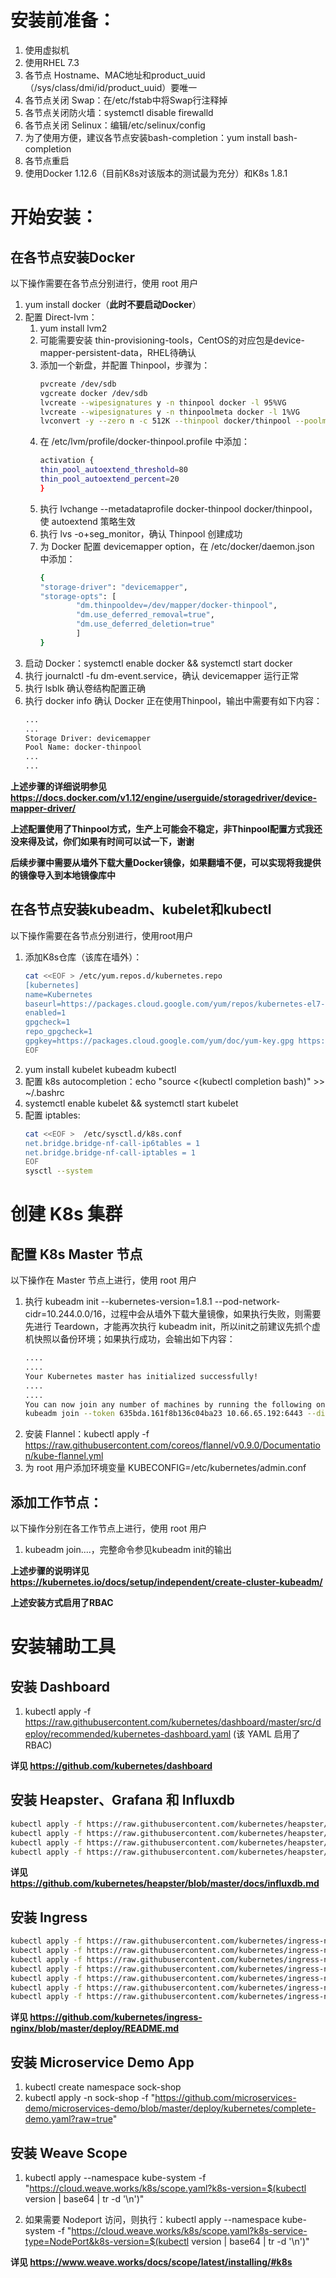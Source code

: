 # 安装前准备：

1. 使用虚拟机
1. 使用RHEL 7.3
1. 各节点 Hostname、MAC地址和product_uuid（/sys/class/dmi/id/product_uuid）要唯一
1. 各节点关闭 Swap：在/etc/fstab中将Swap行注释掉
1. 各节点关闭防火墙：systemctl disable firewalld
1. 各节点关闭 Selinux：编辑/etc/selinux/config
1. 为了使用方便，建议各节点安装bash-completion：yum install bash-completion
1. 各节点重启
1. 使用Docker 1.12.6（目前K8s对该版本的测试最为充分）和K8s 1.8.1

# 开始安装：

## 在各节点安装Docker

以下操作需要在各节点分别进行，使用 root 用户

1. yum install docker（**此时不要启动Docker**）
1. 配置 Direct-lvm：
    1. yum install lvm2
    1. 可能需要安装 thin-provisioning-tools，CentOS的对应包是device-mapper-persistent-data，RHEL待确认
    1. 添加一个新盘，并配置 Thinpool，步骤为：
        ```bash
        pvcreate /dev/sdb
        vgcreate docker /dev/sdb
        lvcreate --wipesignatures y -n thinpool docker -l 95%VG
        lvcreate --wipesignatures y -n thinpoolmeta docker -l 1%VG
        lvconvert -y --zero n -c 512K --thinpool docker/thinpool --poolmetadata docker/thinpoolmeta
        ```
    1. 在 /etc/lvm/profile/docker-thinpool.profile 中添加：
        ```bash
        activation {
        thin_pool_autoextend_threshold=80
        thin_pool_autoextend_percent=20
        }
        ```
    1. 执行 lvchange --metadataprofile docker-thinpool docker/thinpool，使 autoextend 策略生效
    1. 执行 lvs -o+seg_monitor，确认 Thinpool 创建成功
    1. 为 Docker 配置 devicemapper option，在 /etc/docker/daemon.json 中添加： 
        ```bash
        {
        "storage-driver": "devicemapper",
        "storage-opts": [
                "dm.thinpooldev=/dev/mapper/docker-thinpool",
                "dm.use_deferred_removal=true",
                "dm.use_deferred_deletion=true"
                ]
        }
        ```
1. 启动 Docker：systemctl enable docker && systemctl start docker
1. 执行 journalctl -fu dm-event.service，确认 devicemapper 运行正常
1. 执行 lsblk 确认卷结构配置正确
1. 执行 docker info 确认 Docker 正在使用Thinpool，输出中需要有如下内容：
    ```bash
    ...
    ...
    Storage Driver: devicemapper
    Pool Name: docker-thinpool
    ...
    ...
    ```
    
**上述步骤的详细说明参见 https://docs.docker.com/v1.12/engine/userguide/storagedriver/device-mapper-driver/**

**上述配置使用了Thinpool方式，生产上可能会不稳定，非Thinpool配置方式我还没来得及试，你们如果有时间可以试一下，谢谢**

**后续步骤中需要从墙外下载大量Docker镜像，如果翻墙不便，可以实现将我提供的镜像导入到本地镜像库中**

## 在各节点安装kubeadm、kubelet和kubectl

以下操作需要在各节点分别进行，使用root用户

1. 添加K8s仓库（该库在墙外）：
    ```bash
    cat <<EOF > /etc/yum.repos.d/kubernetes.repo
    [kubernetes]
    name=Kubernetes
    baseurl=https://packages.cloud.google.com/yum/repos/kubernetes-el7-x86_64
    enabled=1
    gpgcheck=1
    repo_gpgcheck=1
    gpgkey=https://packages.cloud.google.com/yum/doc/yum-key.gpg https://packages.cloud.google.com/yum/doc/rpm-package-key.gpg
    EOF
    ```
1. yum install kubelet kubeadm kubectl
1. 配置 k8s autocompletion：echo "source <(kubectl completion bash)" >> ~/.bashrc
1. systemctl enable kubelet && systemctl start kubelet
1. 配置 iptables:
    ```bash
    cat <<EOF >  /etc/sysctl.d/k8s.conf
    net.bridge.bridge-nf-call-ip6tables = 1
    net.bridge.bridge-nf-call-iptables = 1
    EOF
    sysctl --system
    ```

# 创建 K8s 集群

## 配置 K8s Master 节点

以下操作在 Master 节点上进行，使用 root 用户

1. 执行 kubeadm init --kubernetes-version=1.8.1 --pod-network-cidr=10.244.0.0/16，过程中会从墙外下载大量镜像，如果执行失败，则需要先进行 Teardown，才能再次执行 kubeadm init，所以init之前建议先抓个虚机快照以备份环境；如果执行成功，会输出如下内容：
    ```bash
    ....
    ....
    Your Kubernetes master has initialized successfully!
    ....
    ....
    You can now join any number of machines by running the following on each node as root:
    kubeadm join --token 635bda.161f8b136c04ba23 10.66.65.192:6443 --discovery-token-ca-cert-hash sha256:9e69fb0a246ab60c4d1686e0c60d8e1e3c6eee759d58d72d7a54a072cec35883
    ```
1. 安装 Flannel：kubectl apply -f https://raw.githubusercontent.com/coreos/flannel/v0.9.0/Documentation/kube-flannel.yml
1. 为 root 用户添加环境变量 KUBECONFIG=/etc/kubernetes/admin.conf

## 添加工作节点：

以下操作分别在各工作节点上进行，使用 root 用户

1. kubeadm join....，完整命令参见kubeadm init的输出

**上述步骤的说明详见 https://kubernetes.io/docs/setup/independent/create-cluster-kubeadm/**

**上述安装方式启用了RBAC**

# 安装辅助工具

## 安装 Dashboard

1. kubectl apply -f https://raw.githubusercontent.com/kubernetes/dashboard/master/src/deploy/recommended/kubernetes-dashboard.yaml (该 YAML 启用了RBAC)

**详见 https://github.com/kubernetes/dashboard**

## 安装 Heapster、Grafana 和 Influxdb

```bash
kubectl apply -f https://raw.githubusercontent.com/kubernetes/heapster/master/deploy/kube-config/influxdb/heapster.yaml
kubectl apply -f https://raw.githubusercontent.com/kubernetes/heapster/master/deploy/kube-config/influxdb/influxdb.yaml
kubectl apply -f https://raw.githubusercontent.com/kubernetes/heapster/master/deploy/kube-config/influxdb/grafana.yaml
kubectl apply -f https://raw.githubusercontent.com/kubernetes/heapster/master/deploy/kube-config/rbac/heapster-rbac.yaml
```

**详见 https://github.com/kubernetes/heapster/blob/master/docs/influxdb.md**

## 安装 Ingress

```bash
kubectl apply -f https://raw.githubusercontent.com/kubernetes/ingress-nginx/master/deploy/namespace.yaml
kubectl apply -f https://raw.githubusercontent.com/kubernetes/ingress-nginx/master/deploy/default-backend.yaml
kubectl apply -f https://raw.githubusercontent.com/kubernetes/ingress-nginx/master/deploy/configmap.yaml
kubectl apply -f https://raw.githubusercontent.com/kubernetes/ingress-nginx/master/deploy/tcp-services-configmap.yaml
kubectl apply -f https://raw.githubusercontent.com/kubernetes/ingress-nginx/master/deploy/udp-services-configmap.yaml
kubectl apply -f https://raw.githubusercontent.com/kubernetes/ingress-nginx/master/deploy/rbac.yaml
kubectl apply -f https://raw.githubusercontent.com/kubernetes/ingress-nginx/master/deploy/with-rbac.yaml
```

**详见 https://github.com/kubernetes/ingress-nginx/blob/master/deploy/README.md**

## 安装 Microservice Demo App

1. kubectl create namespace sock-shop
2. kubectl apply -n sock-shop -f "https://github.com/microservices-demo/microservices-demo/blob/master/deploy/kubernetes/complete-demo.yaml?raw=true"

## 安装 Weave Scope

1. kubectl apply --namespace kube-system -f "https://cloud.weave.works/k8s/scope.yaml?k8s-version=$(kubectl version | base64 | tr -d '\n')"

1. 如果需要 Nodeport 访问，则执行：kubectl apply --namespace kube-system -f "https://cloud.weave.works/k8s/scope.yaml?k8s-service-type=NodePort&k8s-version=$(kubectl version | base64 | tr -d '\n')"

**详见 https://www.weave.works/docs/scope/latest/installing/#k8s**




